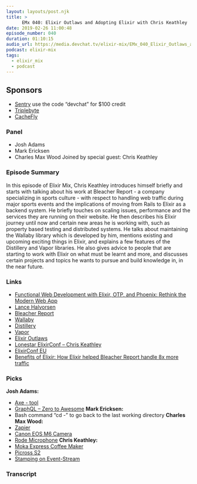 ```yaml
---
layout: layouts/post.njk
title: >
      EMx 040: Elixir Outlaws and Adopting Elixir with Chris Keathley
date: 2019-02-26 11:00:48
episode_number: 040
duration: 01:10:15
audio_url: https://media.devchat.tv/elixir-mix/EMx_040_Elixir_Outlaws_and_Adopting_Elixir_with_Chris Keathley.mp3
podcast: elixir-mix
tags: 
  - elixir_mix
  - podcast
---
```


## **Sponsors**

- [Sentry](https://sentry.io/) use the code “devchat” for $100 credit
- [Triplebyte](https://triplebyte.com/elixir)
- [CacheFly](https://www.cachefly.com/)

### **Panel**

- Josh Adams
- Mark Ericksen
- Charles Max Wood
Joined by special guest: Chris Keathley
### **Episode Summary**
In this episode of Elixir Mix, Chris Keathley introduces himself briefly and starts with talking about his work at Bleacher Report - a company specializing in sports culture - with respect to handling web traffic during major sports events and the implications of moving from Rails to Elixir as a backend system. He briefly touches on scaling issues, performance and the services they are running on their website. He then describes his Elixir journey until now and certain new areas he is working with, such as property based testing and distributed systems. He talks about maintaining the Wallaby library which is developed by him, mentions existing and upcoming exciting things in Elixir, and explains a few features of the Distillery and Vapor libraries. He also gives advice to people that are starting to work with Elixir on what must be learnt and more, and discusses certain projects and topics he wants to pursue and build knowledge in, in the near future.
### **Links**

- [Functional Web Development with Elixir, OTP, and Phoenix: Rethink the Modern Web App](https://www.goodreads.com/book/show/34637918-functional-web-development-with-elixir-otp-and-phoenix)
- [Lance Halvorsen](https://twitter.com/lance_halvorsen?lang=en)
- [Bleacher Report](https://bleacherreport.com/)
- [Wallaby](https://github.com/keathley/wallaby)
- [Distillery](https://github.com/bitwalker/distillery)
- [Vapor](https://github.com/keathley/vapor)
- [Elixir Outlaws](https://elixiroutlaws.com/)
- [Lonestar ElixirConf – Chris Keathley](https://lonestarelixir.com/2019/trainers/4#chris-keathley)
- [ElixirConf EU](https://www.elixirconf.eu/)
- [Benefits of Elixir: How Elixir helped Bleacher Report handle 8x more traffic](https://www.techworld.com/apps-wearables/how-elixir-helped-bleacher-report-handle-8x-more-traffic-3653957/)

### **Picks**
 **Josh Adams:**
- [Axe - tool](https://en.wikipedia.org/wiki/Axe)
- [GraphQL – Zero to Awesome](https://www.smoothterminal.com/courses/graphql-zero-to-awesome)
**Mark Ericksen:**
- Bash command “cd -” to go back to the last working directory
**Charles Max Wood:**
- [Zapier](https://zapier.com/)
- [Canon EOS M6 Camera](https://www.amazon.com/Canon-EOS-M6-Body-Silver/dp/B06WD1B6DX?ie=UTF8&qid=1548462018&sr=8-1&linkCode=ll1&tag=devchattv-20&linkId=f06bfe7482dca8bb751ed6d7cc86e2ab&language=en_US)
- [Rode Microphone](https://en.rode.com/)
**Chris Keathley:**
- [Moka Express Coffee Maker](https://www.amazon.com/Bialetti-6-Cup-Stovetop-Espresso-Maker/dp/B000CNY6UK?ie=UTF8&qid=1548462018&sr=8-1&linkCode=ll1&tag=devchattv-20&linkId=f06bfe7482dca8bb751ed6d7cc86e2ab&language=en_US)
- [Picross S2](https://www.nintendo.com/games/detail/picross-s2-switch)
- [Stamping on Event-Stream](https://www.hillelwayne.com/post/stamping-on-eventstream/)


### Transcript


